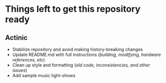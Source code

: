 Things left to get this repository ready
===============

## Actinic

* Stabilize repository and avoid making history-breaking changes
* Update README.md with full instructions (*building, modifying, hardware references, etc*)
* Clean up style and formatting (*old code, inconsistencies, and other issues*)
* Add sample music light-shows

